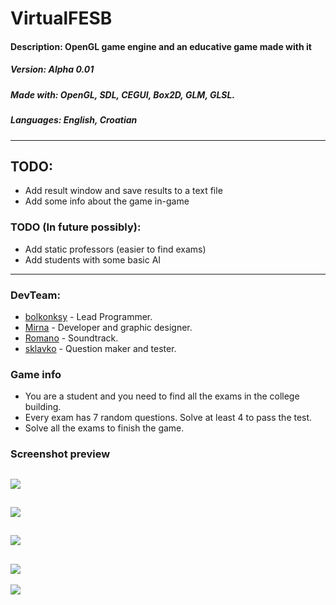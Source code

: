 # VirtualFESB
#### Description: OpenGL game engine and an educative game made with it
##### Version: Alpha 0.01
##### Made with: OpenGL, SDL, CEGUI, Box2D, GLM, GLSL.
##### Languages: English, Croatian

---

## TODO:
 - Add result window and save results to a text file
 - Add some info about the game in-game
 
### TODO (In future possibly):
 - Add static professors (easier to find exams)
 - Add students with some basic AI
 
 ---

### DevTeam:
 - <a href="https://github.com/bolkonksy/">bolkonksy</a> - Lead Programmer.
 - <a href="http://sol-myr.deviantart.com/">Mirna</a> - Developer and graphic designer.
 - <a href="RESERVED-TODO">Romano</a> - Soundtrack.
 - <a href="https://github.com/sklavko/">sklavko</a> - Question maker and tester.

### Game info
 - You are a student and you need to find all the exams in the college building.
 - Every exam has 7 random questions. Solve at least 4 to pass the test.
 - Solve all the exams to finish the game.

### Screenshot preview
<a href="url"><img src="http://i.imgur.com/NCDhNt6.jpg" align="center"></a>
---
<a href="url"><img src="http://i.imgur.com/mn3LmJF.jpg" align="center"></a>
---
<a href="url"><img src="http://i.imgur.com/KeZoxiy.jpg" align="center"></a>
---
<a href="url"><img src="http://i.imgur.com/kQzkWRP.jpg" align="center"></a>
---
<a href="url"><img src="http://i.imgur.com/efpC3pv.jpg" align="center"></a>
